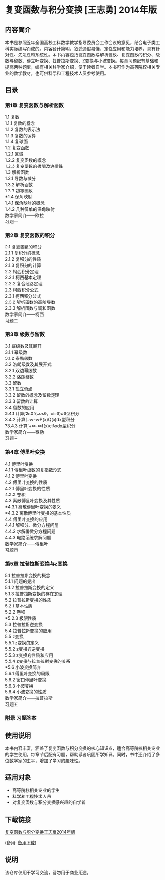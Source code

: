 # 复变函数与积分变换 [王志勇] 2014年版

## 内容简介

本书是参照近年全国高校工科数学教学指导委员会工作会议的意见，结合电子类工科实际编写而成的。内容设计简明，叙述通俗易懂，定位应用和能力培养，具有针对性、先进性和系统性。本书内容包括复变函数与解析函数、复变函数的积分、级数与留数、傅立叶变换、拉普拉斯变换、Z变换与小波变换。每章习题配有基础和提高两种题型，编有相关科学家介绍，便于读者自学。本书可作为高等院校相关专业的数学教材，也可供科学和工程技术人员参考使用。

## 目录

### 第1章 复变函数与解析函数
1.1 复数  
1.1.1 复数的概念  
1.1.2 复数的表示法  
1.1.3 复数的运算  
1.1.4 复球面  
1.2 复变函数  
1.2.1 区域  
1.2.2 复变函数的概念  
1.2.3 复变函数的极限及连续性  
1.3 解析函数  
1.3.1 导数与微分  
1.3.2 解析函数  
1.3.3 初等函数  
*1.4 保角映射  
1.4.1 保角映射的概念  
1.4.2 几种简单的保角映射  
数学家简介——欧拉  
习题一  

### 第2章 复变函数的积分
2.1 复变函数的积分  
2.1.1 复积分的概念  
2.1.2 复积分的性质  
2.1.3 复积分的计算  
2.2 柯西积分定理  
2.2.1 柯西基本定理  
2.2.2 复合闭路定理  
2.3 柯西积分公式  
2.3.1 柯西积分公式  
2.3.2 解析函数的高阶导数  
2.3.3 解析函数与调和函数  
数学家简介——柯西  
习题二  

### 第3章 级数与留数
3.1 幂级数及其展开  
3.1.1 幂级数  
3.1.2 泰勒级数  
3.2 洛朗级数及其展开式  
3.2.1 双边幂级数  
3.2.2 洛朗级数  
3.3 留数  
3.3.1 孤立奇点  
3.3.2 留数的概念及留数定理  
3.3.3 留数的计算  
3.4 留数的应用  
3.4.1 计算∫2π0f(cosθ，sinθ)dθ型积分  
3.4.2 计算∫+∞-∞P(x)Q(x)dx型积分  
?3.4.3 计算∫+∞-∞f(x)eiλxdx型积分  
数学家简介——泰勒  
习题三  

### 第4章 傅里叶变换
4.1 傅里叶变换  
4.1.1 傅里叶级数的复指数形式  
4.1.2 傅里叶变换  
4.2 傅里叶变换的性质  
4.2.1 傅里叶变换的性质  
4.2.2 卷积  
4.3 离散傅里叶变换及其性质  
*4.3.1 离散傅里叶变换的定义  
*4.3.2 离散傅里叶变换的基本性质  
4.4 傅里叶变换的应用  
4.4.1 解积分、微分方程问题  
4.4.2 求解偏微分方程问题  
4.4.3 电路系统求解问题  
数学家简介——傅里叶  
习题四  

### 第5章 拉普拉斯变换与z变换
5.1 拉普拉斯变换的概念  
5.1.1 问题的提出  
5.1.2 拉普拉斯变换的定义  
5.1.3 拉普拉斯变换的存在定理  
5.2 拉普拉斯变换的性质  
5.2.1 基本性质  
5.2.2 卷积  
*5.2.3 极限性质  
5.3 拉普拉斯逆变换  
5.4 拉普拉斯变换的应用  
5.5 z变换  
5.5.1 z变换的定义  
5.5.2 z变换的逆变换  
5.5.3 z变换的性质和应用  
5.5.4 z变换与拉普拉斯变换的关系  
*5.6 小波变换简介  
5.6.1 傅里叶变换的局限  
5.6.2 窗口傅里叶变换  
5.6.3 小波变换  
5.6.4 小波变换的性质  
数学家简介——拉普拉斯  
习题五  

### 附录 习题答案

## 使用说明

本书内容丰富，涵盖了复变函数与积分变换的核心知识点，适合高等院校相关专业的学生使用。每章节后配有习题，帮助读者巩固所学知识。同时，书中还介绍了多位数学家的生平，增加了学习的趣味性。

## 适用对象

- 高等院校相关专业的学生
- 科学和工程技术人员
- 对复变函数与积分变换感兴趣的自学者

## 下载链接
[复变函数与积分变换王志勇2014年版](https://pan.quark.cn/s/9f3a8a3a7a11) 

(备用: [备用下载](https://pan.baidu.com/s/1QBdl8bLqfEfpYezDPHsRjA?pwd=1234))

## 说明

该仓库仅用于学习交流，请勿用于商业用途。
